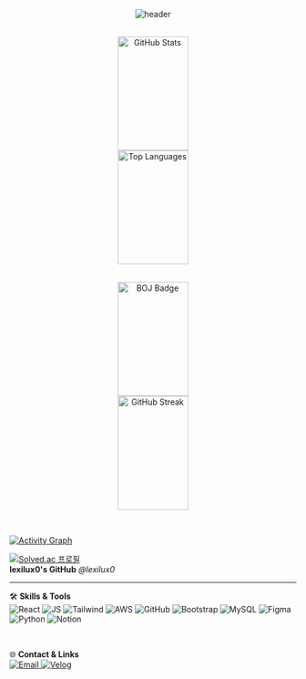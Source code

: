 <div align="center">

  <!-- header -->
  <img 
    src="https://capsule-render.vercel.app/api?type=waving&color=gradient&height=200&section=header&text=lexilux0&fontSize=60&fontColor=ffffff&fontAlign=80" 
    alt="header" 
  />

  <br/>

  <!-- GitHub Stats & Top Langs -->
  <a href="https://github.com/sins42k">
    <img 
      src="https://github-readme-stats.vercel.app/api?username=sins42k&show_icons=true&theme=tokyonight&hide_border=true" 
      height="200" 
      width="49.7%"
      align="center" 
      alt="GitHub Stats" 
    />
  </a>
  <a href="https://github.com/sins42k?tab=repositories">
    <img 
      src="https://github-readme-stats.vercel.app/api/top-langs?username=sins42k&layout=compact&langs_count=8&theme=tokyonight&hide_border=true" 
      height="200" 
      width="49.7%"
      align="center" 
      alt="Top Languages" 
    />
  </a>

</div>

<br/>

<div align="center">

  <!-- BOJ & GitHub Streak -->
  <img 
    src="http://mazassumnida.wtf/api/v2/generate_badge?boj=triple07" 
    height="200" 
    width="49.7%"
    align="center"
    alt="BOJ Badge" 
  />
  <img 
    src="https://streak-stats.demolab.com/?user=sins42k&theme=tokyonight" 
    height="200" 
    width="49.7%"
    align="center" 
    alt="GitHub Streak" 
  />

</div>

<br/>

[![Activity Graph](https://github-readme-activity-graph.vercel.app/graph?username=sins42k&theme=tokyo-night)](https://github.com/sins42k/)

<!-- Solved.ac 미니 프로필 & 한줄 소개 -->
[![Solved.ac 프로필](http://mazassumnida.wtf/api/mini/generate_badge?boj=triple07)](https://solved.ac/triple07)  
**lexilux0's GitHub** *@lexilux0*

<hr>

🛠 **Skills & Tools**  
<img src="https://img.shields.io/badge/React-61DAFB?style=for-the-badge&logo=react&logoColor=white" alt="React" /> 
<img src="https://img.shields.io/badge/JavaScript-F7DF1E?style=for-the-badge&logo=javascript&logoColor=white" alt="JS" /> 
<img src="https://img.shields.io/badge/TailwindCSS-06B6D4?style=for-the-badge&logo=tailwindcss&logoColor=white" alt="Tailwind" /> 
<img src="https://img.shields.io/badge/AWS-232F3E?style=for-the-badge&logo=amazonaws&logoColor=white" alt="AWS" /> 
<img src="https://img.shields.io/badge/GitHub-181717?style=for-the-badge&logo=github&logoColor=white" alt="GitHub" /> 
<img src="https://img.shields.io/badge/Bootstrap-7952B3?style=for-the-badge&logo=bootstrap&logoColor=white" alt="Bootstrap" /> 
<img src="https://img.shields.io/badge/MySQL-4479A1?style=for-the-badge&logo=mysql&logoColor=white" alt="MySQL" /> 
<img src="https://img.shields.io/badge/Figma-F24E1E?style=for-the-badge&logo=figma&logoColor=white" alt="Figma" /> 
<img src="https://img.shields.io/badge/Python-3776AB?style=for-the-badge&logo=python&logoColor=white" alt="Python" /> 
<img src="https://img.shields.io/badge/Notion-000000?style=for-the-badge&logo=notion&logoColor=white" alt="Notion" />

<br/>

🌐 **Contact & Links**  
<a href="mailto:sins88705@gmail.com">
  <img src="https://img.shields.io/badge/chlwjddn070619@gmail.com-EA4335?style=for-the-badge&logo=gmail&logoColor=white" alt="Email" />
</a>
<a href="https://velog.io/@sins42k/posts">
  <img src="https://img.shields.io/badge/Velog-20C997?style=for-the-badge&logo=velog&logoColor=white" alt="Velog" />
</a>

<br/>
